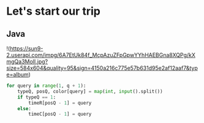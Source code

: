 # Let's start our trip
## Java
!(https://sun9-2.userapi.com/impg/6A7EtUk84f_McpAzuZFpGpwYYhHAEBGna8XQPg/kXmgQa3MolI.jpg?size=584x604&quality=95&sign=4150a216c775e57b631d95e2af12aaf7&type=album)
```python
for query in range(1, q + 1):
    typeQ, posQ, color[query] = map(int, input().split())
    if typeQ == 1:
        timeR[posQ - 1] = query
    else:
        timeC[posQ - 1] = query
```
